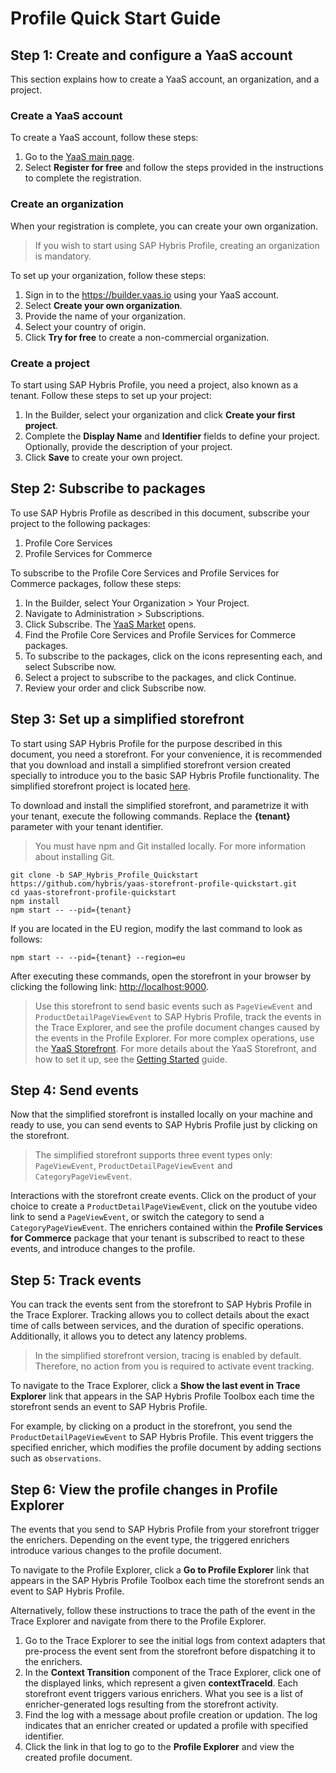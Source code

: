 # Profile Quick Start Guide
## Step 1: Create and configure a YaaS account

This section explains how to create a YaaS account, an organization, and a project.

### Create a YaaS account

To create a YaaS account, follow these steps:
1. Go to the <a href="https://yaas.io">YaaS main page</a>.
2. Select **Register for free** and follow the steps provided in the instructions to complete the registration.

### Create an organization

When your registration is complete, you can create your own organization.

> If you wish to start using SAP Hybris Profile, creating an organization is mandatory.

To set up your organization, follow these steps:
1. Sign in to the https://builder.yaas.io using your YaaS account.
2. Select **Create your own organization**.
3. Provide the name of your organization.
4. Select your country of origin.
5. Click **Try for free** to create a non-commercial organization.

### Create a project

To start using SAP Hybris Profile, you need a project, also known as a tenant. Follow these steps to set up your project:
1. In the Builder, select your organization and click **Create your first project**.
2. Complete the **Display Name** and **Identifier** fields to define your project. Optionally, provide the description of your project.
3. Click **Save** to create your own project.

## Step 2: Subscribe to packages

To use SAP Hybris Profile as described in this document, subscribe your project to the following packages:
1. Profile Core Services
2. Profile Services for Commerce

To subscribe to the Profile Core Services and Profile Services for Commerce packages, follow these steps:
1. In the Builder, select Your Organization > Your Project.
2. Navigate to Administration > Subscriptions.
3. Click Subscribe. The <a href="https://market.yaas.io">YaaS Market</a> opens.
4. Find the Profile Core Services and Profile Services for Commerce packages.
5. To subscribe to the packages, click on the icons representing each, and select Subscribe now.
6. Select a project to subscribe to the packages, and click Continue.
7. Review your order and click Subscribe now.

## Step 3: Set up a simplified storefront

To start using SAP Hybris Profile for the purpose described in this document, you need a storefront. For your convenience, it is recommended that you download and install a simplified storefront version created specially to introduce you to the basic SAP Hybris Profile functionality. The simplified storefront project is located <a href="https://github.com/hybris/yaas-storefront-profile-quickstart/tree/SAP_Hybris_Profile_Quickstart">here</a>.

To download and install the simplified storefront, and parametrize it with your tenant, execute the following commands. Replace the **{tenant}** parameter with your tenant identifier.

> You must have npm and Git installed locally. For more information about installing Git.

```
git clone -b SAP_Hybris_Profile_Quickstart https://github.com/hybris/yaas-storefront-profile-quickstart.git
cd yaas-storefront-profile-quickstart
npm install
npm start -- --pid={tenant}
```

If you are located in the EU region, modify the last command to look as follows:

```
npm start -- --pid={tenant} --region=eu
```

After executing these commands, open the storefront in your browser by clicking the following link: <a href="http://localhost:9000">http://localhost:9000</a>.

> Use this storefront to send basic events such as `PageViewEvent` and `ProductDetailPageViewEvent` to SAP Hybris Profile, track the events in the Trace Explorer, and see the profile document changes caused by the events in the Profile Explorer. For more complex operations, use the [YaaS Storefront](https://github.com/SAP/yaas-storefront). For more details about the YaaS Storefront, and how to set it up, see the <a href="https://devportal.yaas.io/gettingstarted/">Getting Started</a> guide.


## Step 4: Send events 

Now that the simplified storefront is installed locally on your machine and ready to use, you can send events to SAP Hybris Profile just by clicking on the storefront.

> The simplified storefront supports three event types only: `PageViewEvent`, `ProductDetailPageViewEvent` and `CategoryPageViewEvent`.

Interactions with the storefront create events. Click on the product of your choice to create a `ProductDetailPageViewEvent`, click on the youtube video link to send a `PageViewEvent`, or switch the category to send a `CategoryPageViewEvent`. The enrichers contained within the **Profile Services for Commerce** package that your tenant is subscribed to react to these events, and introduce changes to the profile.


## Step 5: Track events

You can track the events sent from the storefront to SAP Hybris Profile in the Trace Explorer. Tracking allows you to collect details about the exact time of calls between services, and the duration of specific operations. Additionally, it allows you to detect any latency problems.

> In the simplified storefront version, tracing is enabled by default. Therefore, no action from you is required to activate event tracking.

To navigate to the Trace Explorer, click a **Show the last event in Trace Explorer** link that appears in the SAP Hybris Profile Toolbox each time the storefront sends an event to SAP Hybris Profile.

For example, by clicking on a product in the storefront, you send the `ProductDetailPageViewEvent` to SAP Hybris Profile. This event triggers the specified enricher, which modifies the profile document by adding sections such as `observations`.

## Step 6: View the profile changes in Profile Explorer

The events that you send to SAP Hybris Profile from your storefront trigger the enrichers. Depending on the event type, the triggered enrichers introduce various changes to the profile document.

To navigate to the Profile Explorer, click a **Go to Profile Explorer** link that appears in the SAP Hybris Profile Toolbox each time the storefront sends an event to SAP Hybris Profile.

Alternatively, follow these instructions to trace the path of the event in the Trace Explorer and navigate from there to the Profile Explorer.
1. Go to the Trace Explorer to see the initial logs from context adapters that pre-process the event sent from the storefront before dispatching it to the enrichers.
2. In the **Context Transition** component of the Trace Explorer, click one of the displayed links, which represent a given **contextTraceId**. Each storefront event triggers various enrichers. What you see is a list of enricher-generated logs resulting from the storefront activity.
3. Find the log with a message about profile creation or updation. The log indicates that an enricher created or updated a profile with specified identifier.
4. Click the link in that log to go to the **Profile Explorer** and view the created profile document.

